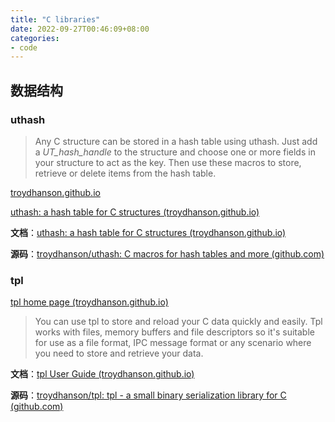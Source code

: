 ```yaml
---
title: "C libraries"
date: 2022-09-27T00:46:09+08:00
categories:
- code
---
```


## 数据结构

### uthash

> Any C structure can be stored in a hash table using uthash. Just add a _UT_hash_handle_ to the structure and choose one or more fields in your structure to act as the key. Then use these macros to store, retrieve or delete items from the hash table.

[troydhanson.github.io](http://troydhanson.github.io/)

[uthash: a hash table for C structures (troydhanson.github.io)](http://troydhanson.github.io/uthash/)

**文档**：[uthash: a hash table for C structures (troydhanson.github.io)](http://troydhanson.github.io/uthash/)

**源码**：[troydhanson/uthash: C macros for hash tables and more (github.com)](https://github.com/troydhanson/uthash)

### tpl

[tpl home page (troydhanson.github.io)](http://troydhanson.github.io/tpl/)

>You can use tpl to store and reload your C data quickly and easily. Tpl works with files, memory buffers and file descriptors so it's suitable for use as a file format, IPC message format or any scenario where you need to store and retrieve your data.

**文档**：[tpl User Guide (troydhanson.github.io)](http://troydhanson.github.io/tpl/userguide.html)

**源码**：[troydhanson/tpl: tpl - a small binary serialization library for C (github.com)](https://github.com/troydhanson/tpl)
